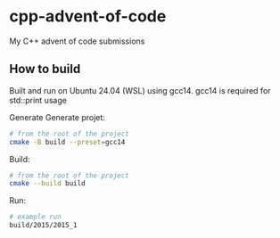 # cpp-advent-of-code
My C++ advent of code submissions

## How to build

Built and run on Ubuntu 24.04 (WSL) using gcc14. gcc14 is required for std::print usage

Generate Generate projet:

```bash
# from the root of the project
cmake -B build --preset=gcc14
```

Build:

```bash
# from the root of the project
cmake --build build
```

Run:

```bash
# example run
build/2015/2015_1
```
